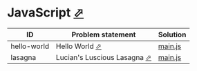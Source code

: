 # JavaScript [⬀](https://exercism.org/tracks/javascript)


| ID          | Problem statement                                                                       | Solution                       |
|-------------|-----------------------------------------------------------------------------------------|--------------------------------|
| hello-world | Hello World [⬀](https://exercism.org/tracks/javascript/exercises/hello-world)           | [main.js](hello-world/main.js) |
| lasagna     | Lucian's Luscious Lasagna [⬀](https://exercism.org/tracks/javascript/exercises/lasagna) | [main.js](lasagna/main.js)     |

